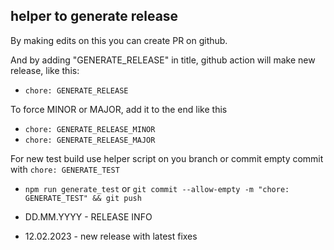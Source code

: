 ## helper to generate release

By making edits on this you can create PR on github.

And by adding "GENERATE_RELEASE" in title, github action will make new release, like this:
* `chore: GENERATE_RELEASE`

To force MINOR or MAJOR, add it to the end like this 
* `chore: GENERATE_RELEASE_MINOR`
* `chore: GENERATE_RELEASE_MAJOR`

For new test build use helper script on you branch or commit empty commit with `chore: GENERATE_TEST`
* `npm run generate_test` or `git commit --allow-empty -m "chore: GENERATE_TEST" && git push`


* DD.MM.YYYY - RELEASE INFO
* 12.02.2023 - new release with latest fixes
